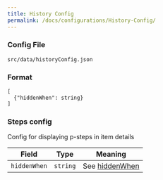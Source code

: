 ```yaml
---
title: History Config
permalink: /docs/configurations/History-Config/
---
```


### Config File

`src/data/historyConfig.json`

### Format
```
[
  {"hiddenWhen": string}
]  
```
### Steps config

Config for displaying p-steps in item details

| Field | Type | Meaning |
| ------------- | ------------- | ------------- |
| `hiddenWhen` | `string` | See [hiddenWhen](../configurations/Item-Toolbar-Config/#hiddenWhen) |
